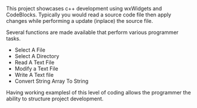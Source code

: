 This project showcases c++ development using wxWidgets and CodeBlocks.
Typically you would read a source code file then apply changes while performing a update (inplace) the source file.

Several functions are made available that perform various programmer tasks.
<ul>
  <li>Select A File</li>
  <li>Select A Directory</li>
  <li>Read A Text File</li>
  <li>Modify a Text File</li>
  <li>Write A Text file</li>
  <li>Convert String Array To String</li>
</ul>

Having working examplesl of this level of coding allows the programmer the ability to structure project development.
